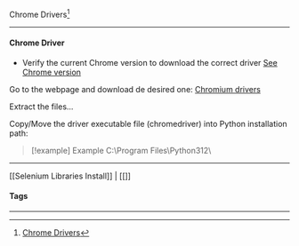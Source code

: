 Chrome Drivers[^1]
***

#### Chrome Driver

- Verify the current Chrome version to download the correct driver
[See Chrome version](chrome://settings/help)

Go to the webpage and download de desired one:
[Chromium drivers](https://chromedriver.chromium.org/downloads)

Extract the files...

Copy/Move the driver executable file (chromedriver) into Python installation path:
>[!example] Example
>C:\Program Files\Python312\




***
[[Selenium Libraries Install]] | [[]]
#### Tags
***
[^1]: [Chrome Drivers](https://chromedriver.chromium.org/downloads)